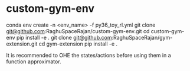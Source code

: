 # custom-gym-env

conda env create -n <env_name> -f py36_toy_rl.yml
git clone git@github.com:RaghuSpaceRajan/custom-gym-env.git
cd custom-gym-env
pip install -e .
git clone git@github.com:RaghuSpaceRajan/gym-extension.git
cd gym-extension
pip install -e .

It is recommended to OHE the states/actions before using them in a function approximator.
